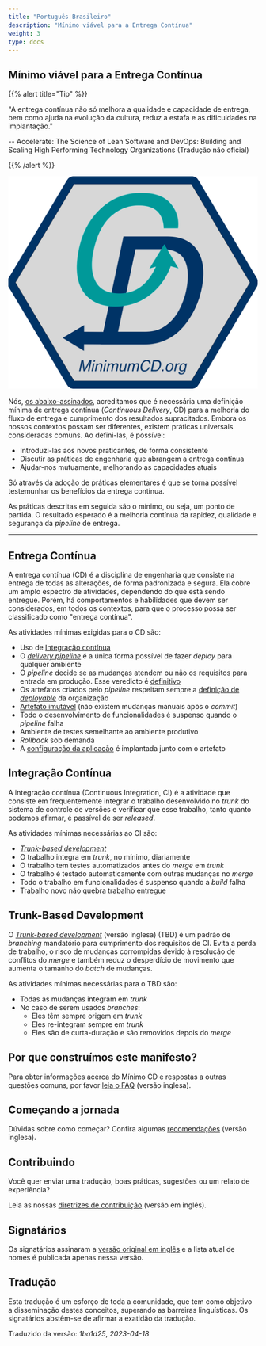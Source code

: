 ```yaml
---
title: "Português Brasileiro"
description: "Mínimo viável para a Entrega Contínua"
weight: 3
type: docs
---
```



## Mínimo viável para a Entrega Contínua

{{% alert title="Tip" %}}

"A entrega contínua não só melhora a qualidade e capacidade de entrega, bem como ajuda na evolução da cultura, reduz a estafa e as dificuldades na implantação."

-- Accelerate: The Science of Lean Software and DevOps: Building and Scaling High Performing Technology Organizations (Tradução não oficial)

{{% /alert %}}

![MinimumCD](/images/minimumCD-logo-hex.png?height=150px)

Nós, [os abaixo-assinados](../../minimumcd/#signatories), acreditamos que é necessária uma definição mínima de entrega contínua (_Continuous Delivery_, CD) para a melhoria do fluxo de entrega e cumprimento dos resultados supracitados. Embora os nossos contextos possam ser diferentes, existem práticas universais consideradas comuns. Ao defini-las, é possível:

- Introduzi-las aos novos praticantes, de forma consistente
- Discutir as práticas de engenharia que abrangem a entrega contínua
- Ajudar-nos mutuamente, melhorando as capacidades atuais

Só através da adoção de práticas elementares é que se torna possível testemunhar os benefícios da entrega contínua.

As práticas descritas em seguida são o mínimo, ou seja, um ponto de partida. O resultado esperado é a melhoria contínua da rapidez, qualidade e segurança da _pipeline_ de entrega.

---

## Entrega Contínua

A entrega contínua (CD) é a disciplina de engenharia que consiste na entrega de todas as alterações, de forma padronizada e segura. Ela cobre um amplo espectro de atividades, dependendo do que está sendo entregue. Porém, há comportamentos e habilidades que devem ser considerados, em todos os contextos, para que o processo possa ser classificado como "entrega contínua".

As atividades mínimas exigidas para o CD são:

- Uso de [Integração contínua](#integração-contínua)
- O [_delivery pipeline_](https://www.informit.com/articles/article.aspx?p=1621865&seqNum=2#:~:text=%EE%94%80Buy-,What%20Is%20a%20Deployment%20Pipeline%3F,-At%20an%20abstract) é a única forma possível de fazer _deploy_ para qualquer ambiente
- O _pipeline_ decide se as mudanças atendem ou não os requisitos para entrada em produção. Esse veredicto é [definitivo](../../faq/#why-should-the-pipeline-be-definitive-for-deploy)
- Os artefatos criados pelo _pipeline_ respeitam sempre a [definição de _deployable_](../../faq/#what-do-we-mean-by-definition-of-deployable) da organização
- [Artefato imutável](../../minimumcd/immutable/) (não existem mudanças manuais após o _commit_)
- Todo o desenvolvimento de funcionalidades é suspenso quando o _pipeline_ falha
- Ambiente de testes semelhante ao ambiente produtivo
- _Rollback_ sob demanda
- A [configuração da aplicação](../../faq/#what-is-application-configuration) é implantada junto com o artefato

## Integração Contínua

A integração contínua (Continuous Integration, CI) é a atividade que consiste em frequentemente integrar o trabalho desenvolvido no _trunk_ do sistema de controle de versões e verificar que esse trabalho, tanto quanto podemos afirmar, é passível de ser _released_.

As atividades mínimas necessárias ao CI são:

- [_Trunk-based development_](#trunk-based-development)
- O trabalho integra em _trunk_, no mínimo, diariamente
- O trabalho tem testes automatizados antes do _merge_ em _trunk_
- O trabalho é testado automaticamente com outras mudanças no _merge_
- Todo o trabalho em funcionalidades é suspenso quando a _build_ falha
- Trabalho novo não quebra trabalho entregue

## Trunk-Based Development

O [_Trunk-based development_](../../minimumcd/tbd/) (versão inglesa) (TBD) é um padrão de _branching_ mandatório para cumprimento dos requisitos de CI. Evita a perda de trabalho, o risco de mudanças corrompidas devido à resolução de conflitos do _merge_ e também reduz o desperdício de movimento que aumenta o tamanho do _batch_ de mudanças.

As atividades mínimas necessárias para o TBD são:

- Todas as mudanças integram em _trunk_
- No caso de serem usados _branches_:
  - Eles têm sempre origem em _trunk_
  - Eles re-integram sempre em _trunk_
  - Eles são de curta-duração e são removidos depois do _merge_

## Por que construímos este manifesto?

Para obter informações acerca do Mínimo CD e respostas a outras questões comuns, por favor [leia o FAQ](../../faq/) (versão inglesa).

## Começando a jornada

Dúvidas sobre como começar? Confira algumas [recomendações](../../journey/) (versão inglesa).

## Contribuindo

Você quer enviar uma tradução, boas práticas, sugestões ou um relato de experiência?

Leia as nossas [diretrizes de contribuição](https://github.com/Minimum-CD/cd-manifesto/blob/master/CONTRIBUTING.md) (versão em inglês).

## Signatários

Os signatários assinaram a [versão original em inglês](../../minimumcd/#signatories) e a lista atual de nomes é publicada apenas nessa versão.

## Tradução

Esta tradução é um esforço de toda a comunidade, que tem como objetivo a disseminação destes conceitos, superando as barreiras linguísticas. Os signatários abstêm-se de afirmar a exatidão da tradução.

Traduzido da versão: _1ba1d25_, _2023-04-18_
